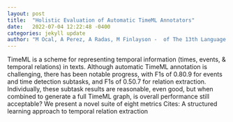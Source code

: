 ```yaml
---
layout: post
title:  "Holistic Evaluation of Automatic TimeML Annotators"
date:   2022-07-04 12:22:48 -0400
categories: jekyll update
author: "M Ocal, A Perez, A Radas, M Finlayson -  of The 13th Language Resources and , 2022"
---
```

TimeML is a scheme for representing temporal information (times, events, & temporal relations) in texts. Although automatic TimeML annotation is challenging, there has been notable progress, with F1s of 0.80.9 for events and time detection subtasks, and F1s of 0.50.7 for relation extraction. Individually, these subtask results are reasonable, even good, but when combined to generate a full TimeML graph, is overall performance still acceptable? We present a novel suite of eight metrics 
Cites: A structured learning approach to temporal relation extraction